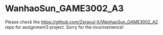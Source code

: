 # WanhaoSun_GAME3002_A3

Please check the https://github.com/Zerayul-X/WanhaoSun_GAME3002_A2 repo for assignment3 project. Sorry for the inconvenience!

